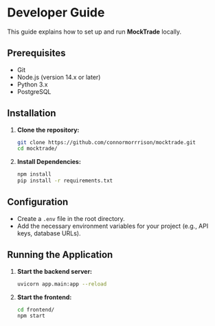 # Developer Guide

This guide explains how to set up and run **MockTrade** locally.

## Prerequisites
- Git
- Node.js (version 14.x or later)
- Python 3.x
- PostgreSQL

## Installation
1. **Clone the repository:**
   ```bash
   git clone https://github.com/connormorrrison/mocktrade.git
   cd mocktrade/
   ```

2. **Install Dependencies:**
   ```bash
   npm install
   pip install -r requirements.txt
   ```

## Configuration
- Create a `.env` file in the root directory.
- Add the necessary environment variables for your project (e.g., API keys, database URLs).

## Running the Application
1. **Start the backend server:**
   ```bash
   uvicorn app.main:app --reload
   ```

2. **Start the frontend:**
   ```bash
   cd frontend/
   npm start
   ```